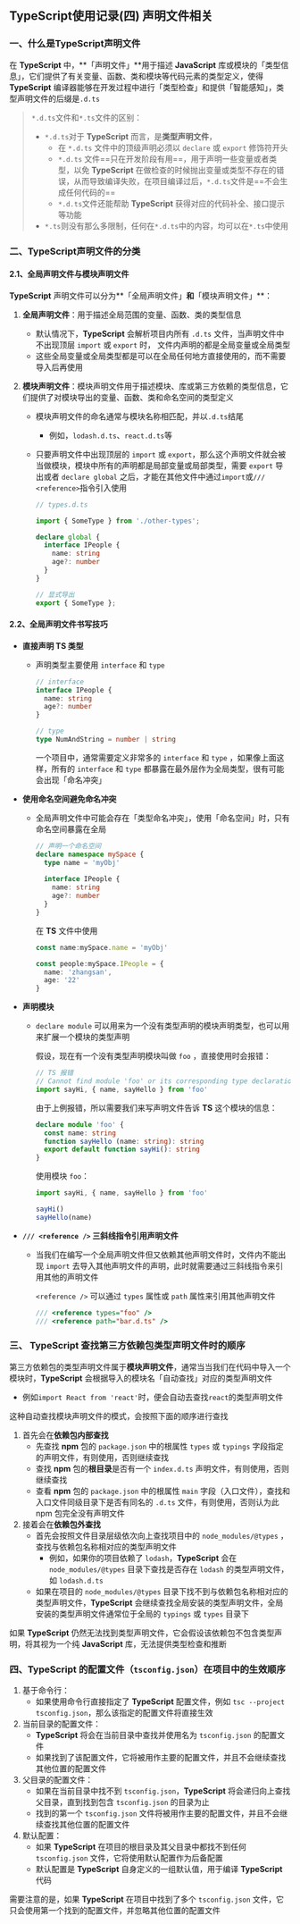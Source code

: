 ## TypeScript使用记录(四) 声明文件相关

### 一、什么是TypeScript声明文件

在 **TypeScript** 中，**「声明文件」**用于描述 **JavaScript** 库或模块的「类型信息」，它们提供了有关变量、函数、类和模块等代码元素的类型定义，使得 **TypeScript** 编译器能够在开发过程中进行「类型检查」和提供「智能感知」，类型声明文件的后缀是`.d.ts`

 <!--屁话，难以理解，就是将TS类型单独放到一个文件中，并且TS可以自己引入这些类型-->

> `*.d.ts`文件和`*.ts`文件的区别：
>
> - `*.d.ts`对于 **TypeScript** 而言，是**类型声明文件**，
>   - 在 `*.d.ts` 文件中的顶级声明必须以 `declare` 或 `export` 修饰符开头
>   - `*.d.ts` 文件==只在开发阶段有用==，用于声明一些变量或者类型，以免 **TypeScript** 在做检查的时候抛出变量或类型不存在的错误，从而导致编译失败，在项目编译过后，`*.d.ts`文件是==不会生成任何代码的==
>   - `*.d.ts`文件还能帮助 **TypeScript** 获得对应的代码补全、接口提示等功能
> - `*.ts`则没有那么多限制，任何在`*.d.ts`中的内容，均可以在`*.ts`中使用

### 二、TypeScript声明文件的分类

#### 2.1、全局声明文件与模块声明文件

**TypeScript** 声明文件可以分为**「全局声明文件」**和**「模块声明文件」**：

1. **全局声明文件**：用于描述全局范围的变量、函数、类的类型信息
   
   - 默认情况下，**TypeScript** 会解析项目内所有 `.d.ts` 文件，当声明文件中不出现顶层 `import` 或 `export` 时， 文件内声明的都是全局变量或全局类型
   - 这些全局变量或全局类型都是可以在全局任何地方直接使用的，而不需要导入后再使用
   
2. **模块声明文件**：模块声明文件用于描述模块、库或第三方依赖的类型信息，它们提供了对模块导出的变量、函数、类和命名空间的类型定义

   - 模块声明文件的命名通常与模块名称相匹配，并以`.d.ts`结尾
     - 例如，`lodash.d.ts`、`react.d.ts`等
     
   - 只要声明文件中出现顶层的 `import` 或 `export`，那么这个声明文件就会被当做模块，模块中所有的声明都是局部变量或局部类型，需要 `export` 导出或者 `declare global` 之后，才能在其他文件中通过`import`或`/// <reference>`指令引入使用
   
     ```ts
     // types.d.ts
     
     import { SomeType } from './other-types';
     
     declare global {
       interface IPeople {
         name: string
         age?: number
       }
     }
     
     // 显式导出
     export { SomeType }; 
     ```

#### 2.2、全局声明文件书写技巧

- **直接声明 TS 类型**

  - 声明类型主要使用 `interface` 和 `type`

    ```ts
    // interface
    interface IPeople {
      name: string
      age?: number
    }
    
    // type 
    type NumAndString = number | string
    ```

    一个项目中，通常需要定义非常多的 `interface` 和 `type` ，如果像上面这样，所有的 `interface` 和 `type` 都暴露在最外层作为全局类型，很有可能会出现「命名冲突」

- **使用命名空间避免命名冲突**

  - 全局声明文件中可能会存在「类型命名冲突」，使用「命名空间」时，只有命名空间暴露在全局

    ```ts
    // 声明一个命名空间
    declare namespace mySpace {
      type name = 'myObj'
      
      interface IPeople {
        name: string
        age?: number
      }
    }
    ```

    在 **TS** 文件中使用

    ```ts
    const name:mySpace.name = 'myObj'
    
    const people:mySpace.IPeople = {
      name: 'zhangsan',
      age: '22'
    }
    ```

- **声明模块**

  - `declare module` 可以用来为一个没有类型声明的模块声明类型，也可以用来扩展一个模块的类型声明

    假设，现在有一个没有类型声明模块叫做 `foo` ，直接使用时会报错：

    ```ts
    // TS 报错
    // Cannot find module 'foo' or its corresponding type declarations.
    import sayHi, { name, sayHello } from 'foo'
    ```

    由于上例报错，所以需要我们来写声明文件告诉 **TS** 这个模块的信息：

    ```ts
    declare module 'foo' {
      const name: string
      function sayHello (name: string): string
      export default function sayHi(): string
    }
    ```

    使用模块 `foo`：

    ```ts
    import sayHi, { name, sayHello } from 'foo'
    
    sayHi()
    sayHello(name)
    ```

- **`/// <reference />` 三斜线指令引用声明文件**

  - 当我们在编写一个全局声明文件但又依赖其他声明文件时，文件内不能出现 `import` 去导入其他声明文件的声明，此时就需要通过三斜线指令来引用其他的声明文件

    `<reference />` 可以通过 `types` 属性或 `path` 属性来引用其他声明文件

    ```ts
    /// <reference types="foo" />
    /// <reference path="bar.d.ts" />
    ```


### 三、 TypeScript 查找第三方依赖包类型声明文件时的顺序

第三方依赖包的类型声明文件属于**模块声明文件**，通常当当我们在代码中导入一个模块时，**TypeScript** 会根据导入的模块名「自动查找」对应的类型声明文件

- 例如`import React from 'react'`时，便会自动去查找`react`的类型声明文件

这种自动查找模块声明文件的模式，会按照下面的顺序进行查找

1. 首先会在**依赖包内部查找**
   - 先查找 **npm** 包的 `package.json` 中的根属性 `types` 或 `typings` 字段指定的声明文件，有则使用，否则继续查找
   - 查找 **npm** 包的**根目录**是否有一个 `index.d.ts` 声明文件，有则使用，否则继续查找
   - 查看 **npm** 包的 `package.json` 中的根属性 `main` 字段（入口文件），查找和入口文件同级目录下是否有同名的 `.d.ts` 文件，有则使用，否则认为此 npm 包完全没有声明文件
2. 接着会在**依赖包外查找**
   - 首先会按照文件目录层级依次向上查找项目中的 `node_modules/@types` ，查找与依赖包名称相对应的类型声明文件
      - 例如，如果你的项目依赖了 `lodash`，**TypeScript** 会在 `node_modules/@types` 目录下查找是否存在 `lodash` 的类型声明文件，如 `lodash.d.ts`
   - 如果在项目的 `node_modules/@types` 目录下找不到与依赖包名称相对应的类型声明文件，**TypeScript** 会继续查找全局安装的类型声明文件，全局安装的类型声明文件通常位于全局的 `typings` 或 `types` 目录下

如果 **TypeScript** 仍然无法找到类型声明文件，它会假设该依赖包不包含类型声明，将其视为一个纯 **JavaScript** 库，无法提供类型检查和推断

### 四、TypeScript 的配置文件（`tsconfig.json`）在项目中的生效顺序

1. 基于命令行：
   - 如果使用命令行直接指定了 **TypeScript** 配置文件，例如 `tsc --project tsconfig.json`，那么该指定的配置文件将直接生效
2. 当前目录的配置文件：
   - **TypeScript** 将会在当前目录中查找并使用名为 `tsconfig.json` 的配置文件
   - 如果找到了该配置文件，它将被用作主要的配置文件，并且不会继续查找其他位置的配置文件
3. 父目录的配置文件：
   - 如果在当前目录中找不到 `tsconfig.json`，**TypeScript** 将会递归向上查找父目录，直到找到包含 `tsconfig.json` 的目录为止
   - 找到的第一个 `tsconfig.json` 文件将被用作主要的配置文件，并且不会继续查找其他位置的配置文件
4. 默认配置：
   - 如果 **TypeScript** 在项目的根目录及其父目录中都找不到任何 `tsconfig.json` 文件，它将使用默认配置作为后备配置
   - 默认配置是 **TypeScript** 自身定义的一组默认值，用于编译 **TypeScript** 代码

需要注意的是，如果 **TypeScript** 在项目中找到了多个 `tsconfig.json` 文件，它只会使用第一个找到的配置文件，并忽略其他位置的配置文件



